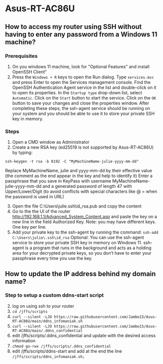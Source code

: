 # Asus-RT-AC86U

## How to access my router using SSH without having to enter any password from a Windows 11 machine?

### Prerequisites
1. On you windows 11 machine, look for "Optional Features" and install OpenSSH Client"
2. Press the ```Windows + R``` keys to open the Run dialog.
Type ```services.msc``` and press Enter to open the Services management console.
Find the OpenSSH Authentication Agent service in the list and double-click on it to open its properties.
In the ```Startup type``` drop-down list, select ```Automatic```.
Click on the ```Start``` button to start the service.
Click on the ```OK``` button to save your changes and close the properties window.
After completing these steps, the ssh-agent service should be running on your system and you should be able to use it to store your private SSH key in memory.

### Steps
1. Open a CMD window as Administrator
2. Create a new RSA key (ed25519 is not supported by Asus-RT-AC86U) by typing:
   
```ssh-keygen -t rsa -b 8192 -C "MyMachineName-julie-yyyy-mm-dd"```

Replace MyMachineName, julie and yyyy-mm-dd by their effective value (the comment as the end appear in the key and help to identify it)
Enter a passphrase that you save in KeyPass with username MyMachineName-julie-yyyy-mm-dd and a generated password of length 47 with Upper/Lower/Digit (to avoid conflicts with special characters like @ = when the password is used in URL)

3. Open the file C:\Users\julie\.ssh\id_rsa.pub and copy the content
4. Go to the the UI of the router http://192.168.1.1/Advanced_System_Content.asp
and paste the key on a new line in the field Authorized Key. Note: you may have different keys. One key per line.
5. Add your private key to the ssh-agent by running the command: ```ssh-add C:\Users\julie\.ssh\id_rsa```
Optional: You can use the ssh-agent service to store your private SSH key in memory on Windows 11. ssh-agent is a program that runs in the background and acts as a holding area for your decrypted private keys, so you don’t have to enter your passphrase every time you use the key.

## How to update the IP address behind my domain name?
### Step to setup a custom ddns-start script
2. log on using ssh to your router
3. ```cd /jffs/scripts```
4. ```curl --silent -LJO https://raw.githubusercontent.com/Jambo15/Asus-RT-AC86U/main/ddns_infomaniak.sh```
5. ```curl --silent -LJO https://raw.githubusercontent.com/Jambo15/Asus-RT-AC86U/main/.ddns_confidential```
6. edit /jffs/scripts/.ddns_confidential and update with the desired access information
7. ```chmod go-rwx /jffs/scripts/.ddns_confidential```
8. edit /jffs/scripts/ddns-start and add at the end the line ```/jffs/scripts/ddns_infomaniak.sh;```
